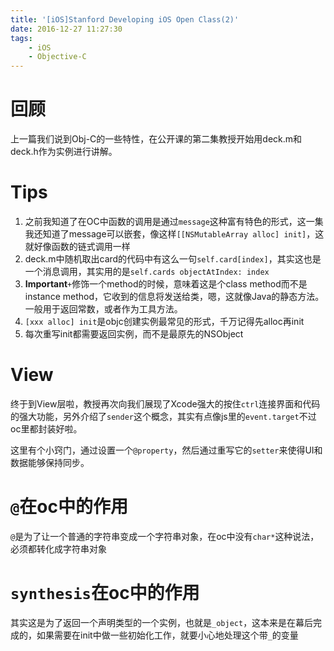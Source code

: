 ```yaml
---
title: '[iOS]Stanford Developing iOS Open Class(2)'
date: 2016-12-27 11:27:30
tags:
    - iOS
    - Objective-C
---
```

# 回顾
上一篇我们说到Obj-C的一些特性，在公开课的第二集教授开始用deck.m和deck.h作为实例进行讲解。

# Tips
1. 之前我知道了在OC中函数的调用是通过`message`这种富有特色的形式，这一集我还知道了message可以嵌套，像这样`[[NSMutableArray alloc] init]`，这就好像函数的链式调用一样
2. deck.m中随机取出card的代码中有这么一句`self.card[index]`，其实这也是一个消息调用，其实用的是`self.cards objectAtIndex: index`
3. **Important**`+`修饰一个method的时候，意味着这是个class method而不是instance method，它收到的信息将发送给类，嗯，这就像Java的静态方法。一般用于返回常数，或者作为工具方法。
4. `[xxx alloc] init`是objc创建实例最常见的形式，千万记得先alloc再init
5. 每次重写init都需要返回实例，而不是最原先的NSObject

# View
终于到View层啦，教授再次向我们展现了Xcode强大的按住`ctrl`连接界面和代码的强大功能，另外介绍了`sender`这个概念，其实有点像js里的`event.target`不过oc里都封装好啦。

这里有个小窍门，通过设置一个`@property`，然后通过重写它的`setter`来使得UI和数据能够保持同步。

# `@`在oc中的作用
`@`是为了让一个普通的字符串变成一个字符串对象，在oc中没有`char*`这种说法，必须都转化成字符串对象

# `synthesis`在oc中的作用
其实这是为了返回一个声明类型的一个实例，也就是`_object`，这本来是在幕后完成的，如果需要在init中做一些初始化工作，就要小心地处理这个带`_`的变量
